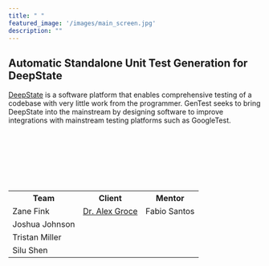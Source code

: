 ```yaml
---
title: " "
featured_image: '/images/main_screen.jpg'
description: ""
---
```

## Automatic Standalone Unit Test Generation for DeepState

[DeepState](https://github.com/trailofbits/deepstate) is a software platform that enables
    comprehensive testing of a codebase with very little work from the programmer. GenTest
    seeks to bring DeepState into the mainstream by designing software to improve integrations
    with mainstream testing platforms such as GoogleTest.



<br/><br/>
<br/><br/>
<br/><br/>

 <table style="width:100%">
  <tr>
    <th>Team</th>
    <th>Client</th>
    <th>Mentor</th>
  </tr>
  <tr>
    <td>Zane Fink</td>
    <td><a href="https://agroce.github.io">Dr. Alex Groce</a></td>
    <td>Fabio Santos</td>
  </tr>
  <tr>
    <td>Joshua Johnson</td>
  </tr>
  <tr>
    <td>Tristan Miller</td>
  </tr>
  <tr>
    <td>Silu Shen</td>
  </tr>


</table> 